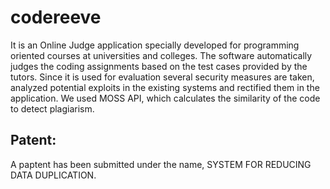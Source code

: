 # codereeve

It is an Online Judge application specially developed for programming oriented courses at universities and colleges. The  software automatically judges the coding assignments based on the test cases provided by the tutors. Since it is used for evaluation several security measures are taken, analyzed potential exploits in the existing systems and rectified them in the application. We used MOSS API, which calculates the similarity of the code to detect plagiarism. 

## Patent: 
A paptent has been submitted under the name, SYSTEM FOR REDUCING DATA DUPLICATION.
